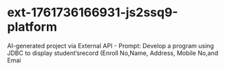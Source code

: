 # ext-1761736166931-js2ssq9-platform
AI-generated project via External API - Prompt: Develop a program using JDBC to display student’srecord (Enroll No,Name, Address, Mobile No,and Emai
